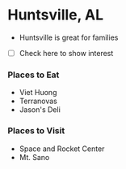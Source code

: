 # Huntsville, AL
- Huntsville is great for families
- [ ] Check here to show interest

### Places to Eat
- Viet Huong
- Terranovas
- Jason's Deli

### Places to Visit
- Space and Rocket Center
- Mt. Sano
